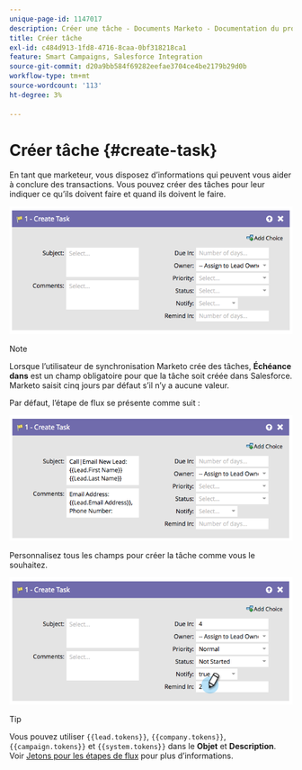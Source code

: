 ```yaml
---
unique-page-id: 1147017
description: Créer une tâche - Documents Marketo - Documentation du produit
title: Créer tâche
exl-id: c484d913-1fd8-4716-8caa-0bf318218ca1
feature: Smart Campaigns, Salesforce Integration
source-git-commit: d20a9bb584f69282eefae3704ce4be2179b29d0b
workflow-type: tm+mt
source-wordcount: '113'
ht-degree: 3%

---
```


# Créer tâche {#create-task}

En tant que marketeur, vous disposez d’informations qui peuvent vous aider à conclure des transactions. Vous pouvez créer des tâches pour leur indiquer ce qu’ils doivent faire et quand ils doivent le faire.

![](assets/image2014-9-22-14-3a54-3a46.png)

>[!NOTE]
>
>Lorsque l’utilisateur de synchronisation Marketo crée des tâches, **Échéance dans** est un champ obligatoire pour que la tâche soit créée dans Salesforce. Marketo saisit cinq jours par défaut s’il n’y a aucune valeur.

Par défaut, l’étape de flux se présente comme suit :

![](assets/image2014-9-22-14-3a54-3a49.png)

Personnalisez tous les champs pour créer la tâche comme vous le souhaitez.

![](assets/image2014-9-22-14-3a54-3a52.png)

>[!TIP]
>
>Vous pouvez utiliser `{{lead.tokens}}`, `{{company.tokens}}`, `{{campaign.tokens}}` et `{{system.tokens}}` dans le **Objet** et **Description**. Voir [Jetons pour les étapes de flux](/help/marketo/product-docs/core-marketo-concepts/smart-campaigns/flow-actions/use-tokens-in-flow-steps.md) pour plus d’informations.
